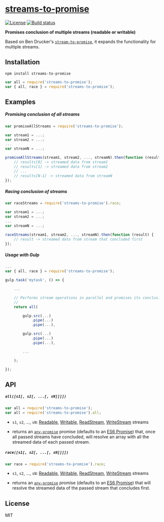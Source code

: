 # [streams-to-promise][npm]

[![License][license-image]][license-url]
[![Build status][travis-image]][travis-url]

**Promises conclusion of multiple streams (readable or writable)**

Based on Ben Drucker's [`stream-to-promise`][stream-to-promise], it expands the functionality for multiple streams.

## Installation

```
npm install streams-to-promise
```

```js
var all = require('streams-to-promise');
var { all, race } = require('streams-to-promise');
```

## Examples

##### Promising conclusion of all streams

```js
var promiseAllStreams = require('streams-to-promise');

var stream1 = ...;
var stream2 = ...;
...
var streamN = ...;

promiseAllStreams(stream1, stream2, ..., streamN).then(function (results) {
    // results[0] -> streamed data from stream1
    // results[1] -> streamed data from stream2
    // ...
    // results[N-1] -> streamed data from streamN
});
```

##### Racing conclusion of streams

```js
var raceStreams = require('streams-to-promise').race;

var stream1 = ...;
var stream2 = ...;
...
var streamN = ...;

raceStreams(stream1, stream2, ..., streamN).then(function (result) {
    // result -> streamed data from stream that concluded first
});
```

##### Usage with Gulp

```js
...
var { all, race } = require('streams-to-promise');

gulp.task('mytask', () => {

    ...

    // Performs stream operations in parallel and promises its conclusion
    //
    return all(

        gulp.src(...)
            .pipe(...)
            .pipe(...),

        gulp.src(...)
            .pipe(...)
            .pipe(...),

        ...

    );

});
```

## API

##### `all([s1[, s2[, ...[, sN]]]])`

```js
var all = require('streams-to-promise');
var all = require('streams-to-promise').all;
```

 * `s1`, `s2`, ..., `sN`: [Readable][readable-stream], [Writable][writable-stream], [ReadStream][fs-read-stream], [WriteStream][fs-write-stream] streams

 * returns an [`any-promise`][any-promise] promise (defaults to an [ES6 Promise][es6-promise]) that, once all passed streams have concluded, will resolve an array with all the streamed data of each passed stream.

##### `race([s1[, s2[, ...[, sN]]]])`

```js
var race = require('streams-to-promise').race;
```

 * `s1`, `s2`, ..., `sN`: [Readable][readable-stream], [Writable][writable-stream], [ReadStream][fs-read-stream], [WriteStream][fs-write-stream] streams

 * returns an [`any-promise`][any-promise] promise (defaults to an [ES6 Promise][es6-promise]) that will resolve the streamed data of the passed stream that concludes first.

## License

  MIT

[license-image]: https://img.shields.io/badge/license-MIT-blue.svg
[license-url]: LICENSE
[travis-image]: https://travis-ci.org/JD342/streams-to-promise.svg?branch=master
[travis-url]: https://travis-ci.org/JD342/streams-to-promise
[npm]: https://www.npmjs.com/package/streams-to-promise
[stream-to-promise]: https://www.npmjs.com/package/stream-to-promise
[readable-stream]: https://nodejs.org/api/stream.html#stream_class_stream_readable
[writable-stream]: https://nodejs.org/api/stream.html#stream_class_stream_writable
[fs-read-stream]: https://nodejs.org/api/fs.html#fs_class_fs_readstream
[fs-write-stream]: https://nodejs.org/api/fs.html#fs_class_fs_writestream
[any-promise]: https://www.npmjs.com/package/any-promise
[es6-promise]: https://developer.mozilla.org/en/docs/Web/JavaScript/Reference/Global_Objects/Promise
